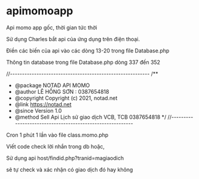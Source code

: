 # apimomoapp
Api momo app gốc, thời gian tức thời

Sử dụng Charles bắt api của ứng dụng trên điện thoại.

Điền các biến của api vào các dòng 13-20 trong file Database.php

Thông tin database trong file Database.php dòng 337 đến 352

//----------------------------------------------------------
/**
 * @package NOTAD API MOMO
 * @author  LÊ HỒNG SƠN : 0387654818
 * @copyright   Copyright (c) 2021, notad.net
 * @link    https://notad.net
 * @since   Version 1.0
 * @method Sell Api Lịch sử giao dịch VCB, TCB 0387654818 
 */
//----------------------------------------------------------

Cron 1 phút 1 lần vào file class.momo.php

Viết code check lời nhắn trong db hoặc,

Sử dụng api host/findid.php?tranid=magiaodich

 sẽ tự check và xác nhận có giao dịch đó hay không
 